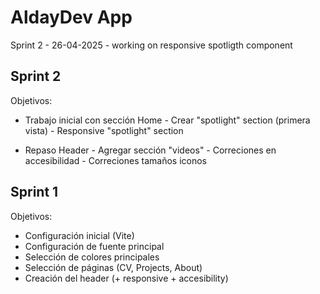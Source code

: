 # AldayDev App

Sprint 2 - 26-04-2025 - working on responsive spotligth component


## Sprint 2

Objetivos:

* Trabajo inicial con sección Home 
       - Crear "spotlight" section (primera vista)
       - Responsive "spotlight" section

* Repaso Header 
       - Agregar sección "videos"
       - Correciones en accesibilidad
       - Correciones tamaños iconos

## Sprint 1

Objetivos:

* Configuración inicial (Vite)
* Configuración de fuente principal
* Selección de colores principales
* Selección de páginas (CV, Projects, About)
* Creación del header (+ responsive + accesibility)


